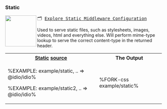 ### Static

<img src="https://raw.github.com/idiocc/core/master/images/static.svg?sanitize=true" align="left" height="100">
<kbd>🗂 <a href="../../wiki/Static">Explore Static Middleware Configuration</a></kbd>
<!-- <kbd>🗿 <a href="https://www.idio.cc/static.html">Static Idio</a></kbd> -->

Used to serve static files, such as stylesheets, images, videos, html and everything else. Will perform mime-type lookup to serve the correct content-type in the returned header.

<table>
<!-- block-start -->
<tr><th><a href="example/static.js">Static</a> <a href="example/static2.js">source</a></th><th>The Output</th></tr>
<tr><td>

%EXAMPLE: example/static, .. => @idio/idio%

%EXAMPLE: example/static2, .. => @idio/idio%
</td>
<td>

%FORK-css example/static%

